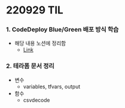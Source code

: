 # 220929 TIL
### 1. CodeDeploy Blue/Green 배포 방식 학습
* 해당 내용 노션에 정리함
    * [Link](https://necessary-preface-e46.notion.site/Blue-Green-Deployment-0b092149002f4c68ad02fba0716be7d7)
### 2. 테라폼 문서 정리
* 변수
    * variables, tfvars, output
* 함수
    * csvdecode